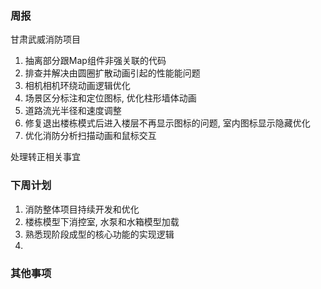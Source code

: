### 周报

甘肃武威消防项目

1. 抽离部分跟Map组件非强关联的代码
2. 排查并解决由圆圈扩散动画引起的性能能问题
3. 相机相机环绕动画逻辑优化
4. 场景区分标注和定位图标, 优化柱形墙体动画
5. 道路流光半径和速度调整
6. 修复退出楼栋模式后进入楼层不再显示图标的问题, 室内图标显示隐藏优化
7. 优化消防分析扫描动画和鼠标交互

处理转正相关事宜







### 下周计划

1. 消防整体项目持续开发和优化
2. 楼栋模型下消控室, 水泵和水箱模型加载
3. 熟悉现阶段成型的核心功能的实现逻辑
4. 

### 其他事项

